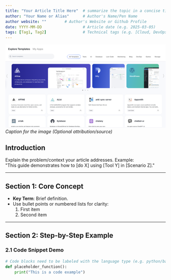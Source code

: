 ```yaml
---
title: "Your Article Title Here"  # summarize the topic in a concise title
author: "Your Name or Alias"      # Author's Name/Pen Name
author website: ""		  # Author's Website or Github Profile
date: YYYY-MM-DD                  # Article date (e.g. 2025-03-05)
tags: [Tag1, Tag2]                # Technical tags (e.g. [Cloud, DevOps])
---
```


![Descriptive Image Alt Text](./assets/demo-image.png) 
*Caption for the image (Optional attribution/source)*

## Introduction  
<!-- Write your content here -->
Explain the problem/context your article addresses. Example:  
"This guide demonstrates how to [do X] using [Tool Y] in [Scenario Z]."

---

## Section 1: Core Concept  
<!-- Use hierarchical headings to organize content -->

- **Key Term**: Brief definition.  
- Use bullet points or numbered lists for clarity:  
  1. First item  
  2. Second item  

---

## Section 2: Step-by-Step Example  
### 2.1 Code Snippet Demo  
```python  
# Code blocks need to be labeled with the language type (e.g. python/bash/yaml)
def placeholder_function():
    print("This is a code example")